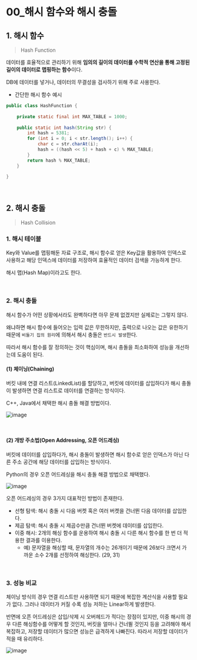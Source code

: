 # 00_해시 함수와 해시 충돌

## 1. 해시 함수

> Hash Function

데이터를 효율적으로 관리하기 위해 **임의의 길이의 데이터를 수학적 연산을 통해 고정된 길이의 데이터로 맵핑하는 함수**이다.

DB에 데이터를 넣거나, 데이터의 무결성을 검사하기 위해 주로 사용한다.

- 간단한 해시 함수 예시

```java
public class HashFunction {
    
    private static final int MAX_TABLE = 1000;
    
    public static int hash(String str) {
        int hash = 5381;
        for (int i = 0; i < str.length(); i++) {
            char c = str.charAt(i);
            hash = ((hash << 5) + hash + c) % MAX_TABLE;
        }
        return hash % MAX_TABLE;
    }
    
}
```

<br>

## 2. 해시 충돌

> Hash Collision

### 1. 해시 테이블

Key와 Value를 맵핑해둔 자료 구조로, 해시 함수로 얻은 Key값을 활용하여 인덱스로 사용하고 해당 인덱스에 데이터를 저장하여 효율적인 데이터 검색을 가능하게 한다.

해시 맵(Hash Map)이라고도 한다.

<br>

### 2. 해시 충돌

해시 함수가 어떤 상황에서라도 완벽하다면 아무 문제 없겠지만 실제로는 그렇지 않다.

왜냐하면 해시 함수에 들어오는 입력 값은 무한하지만, 출력으로 나오는 값은 유한하기 때문에 `비둘기 집의 원리`에 의해서 해시 충돌은 `반드시 발생`한다.

따라서 해시 함수를 잘 정의하는 것이 핵심이며, 해시 충돌을 최소화하여 성능을 개선하는데 도움이 된다.

#### (1) 체이닝(Chaining)

버킷 내에 연결 리스트(LinkedList)를 할당하고, 버킷에 데이터를 삽입하다가 해시 충돌이 발생하면 연결 리스트로 데이터를 연결하는 방식이다.

C++, Java에서 채택한 해시 충돌 해결 방법이다.

![image](https://github.com/siwon-park/Algorithm-DataStructure/assets/93081720/94a10e47-9cd7-4aec-ae8e-e390d8cc7d13)

<br>

#### (2) 개방 주소법(Open Addressing, 오픈 어드레싱)

버킷에 데이터를 삽입하다가, 해시 충돌이 발생하면 해시 함수로 얻은 인덱스가 아닌 다른 주소 공간에 해당 데이터를 삽입하는 방식이다.

Python의 경우 오픈 어드레싱을 해시 충돌 해결 방법으로 채택했다.

![image](https://github.com/siwon-park/Algorithm-DataStructure/assets/93081720/9bd0ecd4-9b04-4639-8c37-2b9991ff58d4)

오픈 어드레싱의 경우 3가지 대표적인 방법이 존재한다.

- 선형 탐색: 해시 충돌 시 다음 버켓 혹은 여러 버켓을 건너뛴 다음 데이터를 삽입한다.
- 제곱 탐색: 해시 충돌 시 제곱수만큼 건너뛴 버켓에 데이터를 삽입한다.
- 이중 해시: 2개의 해싱 함수를 운용하여 해시 충돌 시 다른 해시 함수를 한 번 더 적용한 결과를 이용한다.
  - 예) 문자열을 해싱할 때, 문자열의 개수는 26개이기 때문에 26보다 크면서 가까운 소수 2개를 선정하여 해싱한다. (29, 31)


<br>

### 3. 성능 비교

체이닝 방식의 경우 연결 리스트만 사용하면 되기 때문에 복잡한 계산식을 사용할 필요가 없다. 그러나 데이터가 커질 수록 성능 저하는 Linear하게 발생한다.

반면에 오픈 어드레싱은 삽입/삭제 시 오버헤드가 적다는 장점이 있지만, 이중 해시의 경우 다른 해싱함수를 어떻게 할 것인지, 버킷을 얼마나 건너뛸 것인지 등을 고려해야 해서 복잡하고, 저장할 데이터가 많으면 성능은 급격하게 나빠진다. 따라서 저장할 데이터가 적을 때 유리하다.

![image](https://github.com/siwon-park/Algorithm-DataStructure/assets/93081720/c0f38f0f-ac2d-4262-8e25-6f4f1234b439)